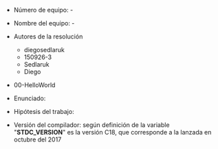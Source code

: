 + Número de equipo: -
+ Nombre del equipo: -
+ Autores de la resolución
  - diegosedlaruk
  - 150926-3
  - Sedlaruk
  - Diego
+ 00-HelloWorld
+ Enunciado:
+ Hipótesis del trabajo: 

+ Versión del compilador: según definición de la variable "__STDC_VERSION__" es la versión C18, que corresponde a la lanzada en octubre del 2017
